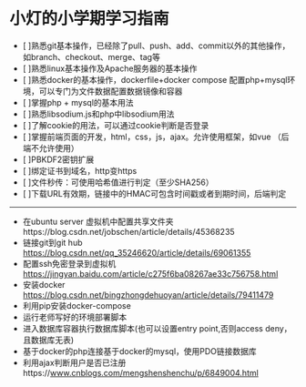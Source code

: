 # 小灯的小学期学习指南

- [ ]熟悉git基本操作，已经除了pull、push、add、commit以外的其他操作，如branch、checkout、merge、tag等
- [ ]熟悉linux基本操作及Apache服务器的基本操作
- [ ]熟悉docker的基本操作，dockerfile+docker compose 配置php+mysql环境，可以专门为文件数据配置数据镜像和容器
- [ ]掌握php + mysql的基本用法
- [ ]熟悉libsodium.js和php中libsodium用法
- [ ]了解cookie的用法，可以通过cookie判断是否登录
- [ ]掌握前端页面的开发，html，css，js，ajax。允许使用框架，如vue （后端不允许使用）
- [ ]PBKDF2密钥扩展
- [ ]绑定证书到域名，http变https 
- [ ]文件秒传：可使用哈希值进行判定（至少SHA256）
- [ ]下载URL有效期，链接中的HMAC可包含时间戳或者到期时间，后端判定


---

- 在ubuntu server 虚拟机中配置共享文件夹https://blog.csdn.net/jobschen/article/details/45368235
- 链接git到git hub https://blog.csdn.net/qq_35246620/article/details/69061355
- 配置ssh免密登录到虚拟机 https://jingyan.baidu.com/article/c275f6ba08267ae33c756758.html
- 安装docker https://blog.csdn.net/bingzhongdehuoyan/article/details/79411479
- 利用pip安装docker-compose
- 运行老师写好的环境部署脚本
- 进入数据库容器执行数据库脚本(也可以设置entry point,否则access deny，且数据库无表)
- 基于docker的php连接基于docker的mysql，使用PDO链接数据库
- 利用ajax判断用户是否已注册https://www.cnblogs.com/mengshenshenchu/p/6849004.html
